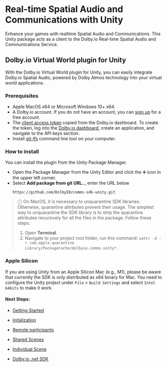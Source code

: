 # Real-time Spatial Audio and Communications with Unity

Enhance your games with realtime Spatial Audio and Communications. This Unity package acts as a client to the Dolby.io Real-time Spatial Audio and Communications Service. 

## Dolby.io Virtual World plugin for Unity

With the Dolby.io Virtual World plugin for Unity, you can easily integrate Dolby.io Spatial Audio, powered by Dolby Atmos technology into your virtual world applications.

### Prerequisites
- Apple MacOS x64 or Microsoft Windows 10+ x64.
- A Dolby.io account. If you do not have an account, you can [sign up](https://dolby.io/signup) for a free account.
- The [client access token](https://docs.dolby.io/communications-apis/docs/overview-developer-tools#client-access-token) copied from the Dolby.io dashboard. To create the token, log into the [Dolby.io dashboard](https://dashboard.dolby.io/), create an application, and navigate to the API keys section.
- Install [git-lfs](https://git-lfs.com/) command line tool on your computer.

### How to install
You can install the plugin from the Unity Package Manager.

- Open the Package Manager from the Unity Editor and click the ➕ icon in the upper left corner.
- Select **Add package from git URL..**, enter the URL below
    ```
    https://github.com/DolbyIO/comms-sdk-unity.git

    ```

> ⓘ On MacOS, it is necessary to unquarantine SDK libraries. Otherwise, quarantine attributes prevent their usage. The simplest way to unquarantine the SDK library is to strip the quarantine attributes recursively for all the files in the package. Follow these steps:
>1. Open **Terminal**.
>2. Navigate to your project root folder, run this command: `xattr -d -r com.apple.quarantine Library/PackageCache/dolbyio.comms.unity*`.

### Apple Silicon
If you are using Unity from an Apple Silicon Mac (e.g., M1), please be aware that currently the SDK is only distributed as x64 binary for Mac. You need to configure the Unity project under `File` > `Build Settings` and select `Intel 64bits` to make it work. 




#### Next Steps:

* [Getting Started](https://api-references.dolby.io/comms-sdk-dotnet/documentation/unity/getting-started/installation.html)

* [Initalization](https://api-references.dolby.io/comms-sdk-dotnet/documentation/unity/getting-started/initialization.html)
  
* [Remote participants](https://api-references.dolby.io/comms-sdk-dotnet/documentation/unity/getting-started/remote-participants.html)
* [Shared Scenes](https://api-references.dolby.io/comms-sdk-dotnet/documentation/unity/getting-started/shared-scene.html)
* [Individual Scene](https://api-references.dolby.io/comms-sdk-dotnet/documentation/unity/getting-started/individual-scene.html)

  
* [Dolby.io .net SDK](https://github.com/DolbyIO/comms-sdk-dotnet)
